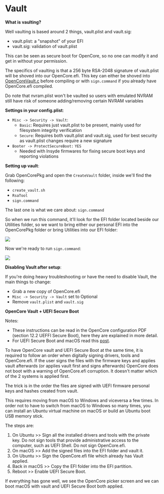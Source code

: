 # Vault

**What is vaulting?**

Well vaulting is based around 2 things, vault.plist and vault.sig:

* vault.plist: a "snapshot" of your EFI
* vault.sig: validation of vault.plist

This can be seen as secure boot for OpenCore, so no one can modify it and get in without your permission.

The specifics of vaulting is that a 256 byte RSA-2048 signature of vault.plist will be shoved into our OpenCore.efi. This key can either be shoved into [OpenCoreVault.c](https://github.com/acidanthera/OpenCorePkg/blob/master/Platform/OpenCore/OpenCoreVault.c) before compiling or with `sign.command` if you already have OpenCore.efi compiled.

Do note that nvram.plist won't be vaulted so users with emulated NVRAM still have risk of someone adding/removing certain NVRAM variables

**Settings in your config.plist**:

* `Misc -> Security -> Vault`:
  * `Basic`: Requires just vault.plist to be present, mainly used for filesystem integrity verification
  * `Secure`: Requires both vault.plist and vault.sig, used for best security as vault.plist changes require a new signature
* `Booter -> ProtectSecureBoot:` `YES`
  * Needed with Insyde firmwares for fixing secure boot keys and reporting violations

**Setting up vault**:

Grab OpenCorePkg and open the `CreateVault` folder, inside we'll find the following:

* `create_vault.sh`
* `RsaTool`
* `sign.command`

The last one is what we care about: `sign.command`

So when we run this command, it'll look for the EFI folder located beside our Utilities folder, so we want to bring either our personal EFI into the OpenCorePkg folder or bring Utilities into our EFI folder:

![](../../images/post-install/security-md/sign.png)

Now we're ready to run `sign.command`:

![](../../images/post-install/security-md/sign-demo.png)

**Disabling Vault after setup**:

If you're doing heavy troubleshooting or have the need to disable Vault, the main things to change:

* Grab a new copy of OpenCore.efi
* `Misc -> Security -> Vault` set to Optional
* Remove `vault.plist` and `vault.sig`

**OpenCore Vault + UEFI Secure Boot**

Notes:

* These instructions can be read in the OpenCore configuration PDF (section 12.2 UEFFI Secure Boot), here they are explained in more detail.
* For UEFI Secure Boot and macOS read this [post](https://github.com/dortania/OpenCore-Post-Install/blob/c0e7f282975f7d6224878b71648c27ce0ed304e6/universal/security/uefisecureboot.md).

To have OpenCore vault and UEFI Secure Boot at the same time, it is required to follow an order when digitally signing drivers, tools and OpenCore.efi. If the user signs the files with the firmware keys and applies vault afterwards (or applies vault first and signs afterwards) OpenCore does not boot with a warning of OpenCore.efi corruption. It doesn't matter which of the 2 systems is applied first. 

The trick is in the order the files are signed with UEFI firmware personal keys and hashes created from vault.

This requires moving from macOS to Windows and viceversa a few times. In order not to have to switch from macOS to Windows so many times, you can install an Ubuntu virtual machine on macOS or build an Ubuntu boot USB memory stick.

The steps are:

1. On Ubuntu >> Sign all the installed drivers and tools with the private key. Do not sign tools that provide administrative access to the computer, such as UEFI Shell. Do not sign OpenCore.efi.
2. On macOS >> Add the signed files into the EFI folder and vault it.
3. On Ubuntu >> Sign the OpenCore.efi file which already has Vault applied.
4. Back in macOS >> Copy the EFI folder into the EFI partition.
5. Reboot >> Enable UEFI Secure Boot.

If everything has gone well, we see the OpenCore picker screen and we can boot macOS with vault and UEFI Secure Boot both applied.
